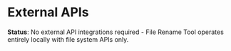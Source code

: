 # External APIs

**Status**: No external API integrations required - File Rename Tool operates entirely locally with file system APIs only.
